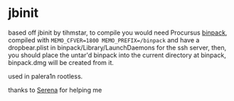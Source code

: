 # jbinit
based off jbinit by tihmstar, to compile you would need Procursus [binpack](https://github.com/ProcursusTeam/binpack),
compiled with `MEMO_CFVER=1800 MEMO_PREFIX=/binpack` and have a dropbear.plist in binpack/Library/LaunchDaemons for the ssh server, then,
you should place the untar'd binpack into the current directory at binpack, binpack.dmg will be created from it.

used in palera1n rootless.

thanks to [Serena](https://github.com/SerenaKit) for helping me
